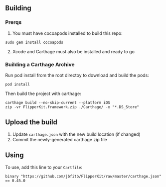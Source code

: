 ## Building

### Prerqs

1. You must have cocoapods installed to build this repo:

```
sudo gem install cocoapods
```

2. Xcode and Carthage must also be installed and ready to go

### Building a Carthage Archive

Run pod install from the root directoy to download and build the pods:

```
pod install
```

Then build the project with carthage:

```
carthage build --no-skip-current --platform iOS
zip -vr FlipperKit.framework.zip ./Carthage/ -x "*.DS_Store"
```

## Upload the build

1. Update `carthage.json` with the new build location (if changed)
1. Commit the newly-generated carthage  zip file

## Using 

To use, add this line to your `Cartfile`:

```
binary "https://github.com/jbfitb/FlipperKit/raw/master/carthage.json" == 0.45.0
```